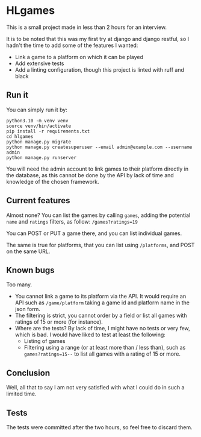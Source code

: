 # HLgames
This is a small project made in less than 2 hours for an interview.

It is to be noted that this was my first try at django and django restful, so I hadn't the time to
add some of the features I wanted:

* Link a game to a platform on which it can be played
* Add extensive tests
* Add a linting configuration, though this project is linted with ruff and black

## Run it
You can simply run it by:

```shell
python3.10 -m venv venv
source venv/bin/activate
pip install -r requirements.txt
cd hlgames
python manage.py migrate
python manage.py createsuperuser --email admin@example.com --username admin
python manage.py runserver
```

You will need the admin account to link games to their platform directly in the database, as this
cannot be done by the API by lack of time and knowledge of the chosen framework.

## Current features
Almost none? You can list the games by calling `games`, adding the potential `name` and `ratings`
filters, as follow: `/games?ratings=19`

You can POST or PUT a game there, and you can list individual games.

The same is true for platforms, that you can list using `/platforms`, and POST on the same URL.

## Known bugs
Too many.

* You cannot link a game to its platform via the API. It would require an API such as
  `/game/platform` taking a game id and platform name in the json form.
* The filtering is strict, you cannot order by a field or list all games with ratings of 15 or more
  (for instance).
* Where are the tests? By lack of time, I might have no tests or very few, which is bad. I would
  have liked to test at least the following:
  * Listing of games
  * Filtering using a range (or at least more than / less than), such as `games?ratings=15--` to
    list all games with a rating of 15 or more.

## Conclusion
Well, all that to say I am not very satisfied with what I could do in such a limited time.

## Tests
The tests were committed after the two hours, so feel free to discard them.
